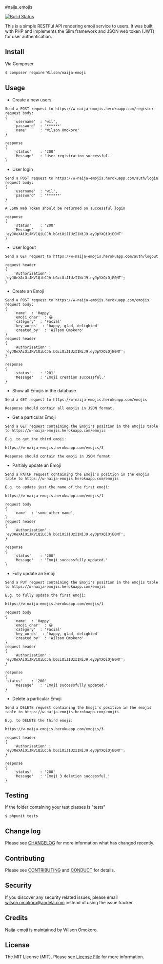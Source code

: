 #naija_emojis

[![Build Status](https://travis-ci.org/andela-womokoro/naija_emojis.svg)](https://travis-ci.org/andela-womokoro/naija_emojis)


This is a simple RESTFul API rendering emoji service to users. It was built with PHP and implements the Slim framework and JSON web token (JWT) for user authentication.

## Install

Via Composer

``` bash
$ composer require Wilson/naija-emoji
```

## Usage

- Create a new users

```
Send a POST request to https://w-naija-emojis.herokuapp.com/register
request body:
{
    'username'  : 'wil',
    'password'  : '******'
    'name'      : 'Wilson Omokoro'
}

response
{
    'status'    : '200'
    'Message'   : 'User registration successful.'
}
```

- User login

```
Send a POST request to https://w-naija-emojis.herokuapp.com/auth/login
request body:
{
    'username'  : 'wil',
    'password'  : '******'
}

A JSON Web Token should be returned on successful login

response
{
    'status'    : '200'
    'Message'   : 'eyJ0eXAiOiJKV1QiLCJh.bGciOiJIUzI1NiJ9.eyJpYXQiOjE0NT'
}
```

- User logout

```
Send a GET request to https://w-naija-emojis.herokuapp.com/auth/logout

request header
{
    'Authorization' : 'eyJ0eXAiOiJKV1QiLCJh.bGciOiJIUzI1NiJ9.eyJpYXQiOjE0NT';
}
```

- Create an Emoji

```
Send a POST request to https://w-naija-emojis.herokuapp.com/emojis
request body:
{
    'name'  : 'Happy'
    'emoji_char'  : 😀
    'category'  : 'Facial'
    'key_words'  : 'happy, glad, delighted'
    'created_by'  : 'Wilson Omokoro'
}
request header
{
    'Authorization' : 'eyJ0eXAiOiJKV1QiLCJh.bGciOiJIUzI1NiJ9.eyJpYXQiOjE0NT';
}

response
{
    'status'    : '201'
    'Message'   : 'Emoji creation successful.'
}
```

- Show all Emojis in the database

```
Send a GET request to https://w-naija-emojis.herokuapp.com/emojis

Response should contain all emojis in JSON format.
```

- Get a particular Emoji

```
Send a GET request containing the Emoji's position in the emojis table to https://w-naija-emojis.herokuapp.com/emojis

E.g. to get the third emoji:

https://w-naija-emojis.herokuapp.com/emojis/3

Response should contain the emoji in JSON format.
```

- Partialy update an Emoji

```
Send a PATCH request containing the Emoji's position in the emojis table to https://w-naija-emojis.herokuapp.com/emojis

E.g. to update just the name of the first emoji:

https://w-naija-emojis.herokuapp.com/emojis/1

request body
{
    'name'  : 'some other name',
}
request header
{
    'Authorization' : 'eyJ0eXAiOiJKV1QiLCJh.bGciOiJIUzI1NiJ9.eyJpYXQiOjE0NT';
}

response
{
    'status'    : '200'
    'Message'   : 'Emoji successfully updated.'
}
```

- Fully update an Emoji

```
Send a PUT request containing the Emoji's position in the emojis table to https://w-naija-emojis.herokuapp.com/emojis

E.g. to fully update the first emoji:

https://w-naija-emojis.herokuapp.com/emojis/1

request body
{
    'name'  : 'Happy'
    'emoji_char'  : 😀
    'category'  : 'Facial'
    'key_words'  : 'happy, glad, delighted'
    'created_by'  : 'Wilson Omokoro'
}
request header
{
    'Authorization' : 'eyJ0eXAiOiJKV1QiLCJh.bGciOiJIUzI1NiJ9.eyJpYXQiOjE0NT';
}

response
{
'status'    : '200'
    'Message'   : 'Emoji successfully updated.'
}
```

- Delete a particular Emoji

```
Send a DELETE request containing the Emoji's position in the emojis table to https://w-naija-emojis.herokuapp.com/emojis

E.g. to DELETE the third emoji:

https://w-naija-emojis.herokuapp.com/emojis/3

request header
{
    'Authorization' : 'eyJ0eXAiOiJKV1QiLCJh.bGciOiJIUzI1NiJ9.eyJpYXQiOjE0NT';
}

response
{
    'status'    : '200'
    'Message'   : 'Emoji 3 deletion successful.'
}
```


## Testing

If the  folder containing your test classes is "tests"

```
$ phpunit tests
```

## Change log

Please see [CHANGELOG](CHANGELOG.md) for more information what has changed recently.

## Contributing

Please see [CONTRIBUTING](CONTRIBUTING.md) and [CONDUCT](CONDUCT.md) for details.

## Security

If you discover any security related issues, please email wilson.omokoro@andela.com instead of using the issue tracker.

## Credits

Naija-emoji is maintained by Wilson Omokoro.

## License

The MIT License (MIT). Please see [License File](LICENSE.md) for more information.

[ico-version]: https://img.shields.io/packagist/v/league/:package_name.svg?style=flat-square
[ico-license]: https://img.shields.io/badge/license-MIT-brightgreen.svg?style=flat-square
[ico-travis]: https://img.shields.io/travis/thephpleague/:package_name/master.svg?style=flat-square
[ico-scrutinizer]: https://img.shields.io/scrutinizer/coverage/g/thephpleague/:package_name.svg?style=flat-square
[ico-code-quality]: https://img.shields.io/scrutinizer/g/thephpleague/:package_name.svg?style=flat-square
[ico-downloads]: https://img.shields.io/packagist/dt/league/:package_name.svg?style=flat-square

[link-packagist]: https://packagist.org/packages/league/:package_name
[link-travis]: https://travis-ci.org/thephpleague/:package_name
[link-scrutinizer]: https://scrutinizer-ci.com/g/thephpleague/:package_name/code-structure
[link-code-quality]: https://scrutinizer-ci.com/g/thephpleague/:package_name
[link-downloads]: https://packagist.org/packages/league/:package_name
[link-author]: https://github.com/:author_username
[link-contributors]: ../../contributors